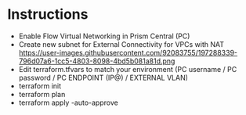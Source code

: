 # Instructions
- Enable Flow Virtual Networking in Prism Central (PC) <br />
- Create new subnet for External Connectivity for VPCs with NAT
https://user-images.githubusercontent.com/92083755/197288339-796d07a6-1cc5-4803-8098-4bd5b081a81d.png
- Edit terraform.tfvars to match your environment (PC username / PC password / PC ENDPOINT (IP@) / EXTERNAL VLAN)<br />
- terraform init <br />
- terraform plan <br />
- terraform apply -auto-approve <br />
